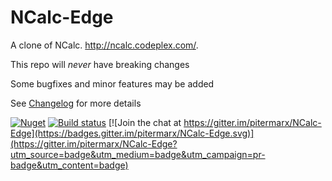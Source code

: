 # NCalc-Edge


A clone of NCalc. http://ncalc.codeplex.com/.

This repo will *never* have breaking changes

Some bugfixes and minor features may be added

See [Changelog](https://github.com/pitermarx/NCalc-Edge/wiki/Changelog) for more details

  
[![Nuget](https://img.shields.io/nuget/v/NCalc-Edge.svg)](https://nuget.org/packages/NCalc-Edge/)
[![Build status](https://ci.appveyor.com/api/projects/status/hh529inyi2w8rpln/branch/master?svg=true)](https://ci.appveyor.com/project/pitermarx/ncalc-edge/branch/master)
[![Join the chat at https://gitter.im/pitermarx/NCalc-Edge](https://badges.gitter.im/pitermarx/NCalc-Edge.svg)](https://gitter.im/pitermarx/NCalc-Edge?utm_source=badge&utm_medium=badge&utm_campaign=pr-badge&utm_content=badge)
